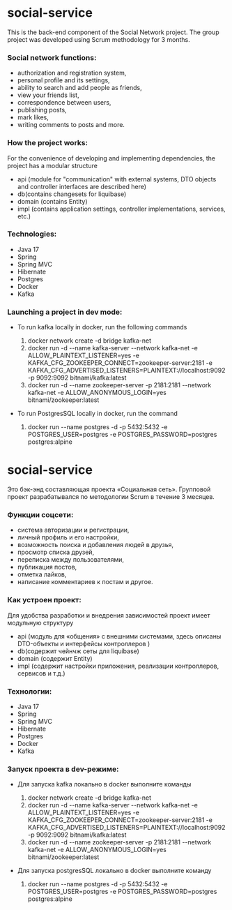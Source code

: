 # social-service

This is the back-end component of the Social Network project. The group project was developed using Scrum methodology for 3 months.
 
### Social network functions:
* authorization and registration system,
* personal profile and its settings,
* ability to search and add people as friends,
* view your friends list,
* correspondence between users,
* publishing posts,
* mark likes,
* writing comments to posts and more.

### How the project works:
For the convenience of developing and implementing dependencies, the project has a modular structure

* api (module for "communication" with external systems, DTO objects and controller interfaces are described here)
* db(contains changesets for liquibase)
* domain (contains Entity)
* impl (contains application settings, controller implementations, services, etc.)

### Technologies:
* Java 17 
* Spring 
* Spring MVC 
* Hibernate 
* Postgres 
* Docker 
* Kafka

### Launching a project in dev mode:

- To run kafka locally in docker, run the following commands
    1. docker network create -d bridge kafka-net
    2. docker run -d --name kafka-server --network kafka-net -e ALLOW_PLAINTEXT_LISTENER=yes -e KAFKA_CFG_ZOOKEEPER_CONNECT=zookeeper-server:2181 -e KAFKA_CFG_ADVERTISED_LISTENERS=PLAINTEXT://localhost:9092 -p 9092:9092 bitnami/kafka:latest
    3. docker run -d --name zookeeper-server -p 2181:2181 --network kafka-net -e ALLOW_ANONYMOUS_LOGIN=yes bitnami/zookeeper:latest

- To run PostgresSQL locally in docker, run the command
    1. docker run --name postgres -d -p 5432:5432 -e POSTGRES_USER=postgres -e POSTGRES_PASSWORD=postgres postgres:alpine
    
    
# social-service    
    
Это бэк-энд составляющая проекта «Социальная сеть». Групповой проект разрабатывался по методологии Scrum в течение 3 месяцев.
 
### Функции соцсети:
* система авторизации и регистрации,
* личный профиль и его настройки,
* возможность поиска и добавления людей в друзья,
* просмотр списка друзей,
* переписка между пользователями,
* публикация постов,
* отметка лайков,
* написание комментариев к постам и другое.

### Как устроен проект:
Для удобства разработки и внедрения зависимостей проект имеет модульную структуру

* api (модуль для «общения» с внешними системами, здесь описаны DTO-объекты и интерфейсы контроллеров )
* db(содержит чейнчж сеты для liquibase)
* domain (содержит Entity)
* impl (содержит настройки приложения, реализации контроллеров, сервисов и т.д.) 

### Технологии:
* Java 17 
* Spring 
* Spring MVC 
* Hibernate 
* Postgres 
* Docker 
* Kafka

### Запуск проекта в dev-режиме:

- Для запуска kafka локально в docker выполните команды
    1. docker network create -d bridge kafka-net
    2. docker run -d --name kafka-server --network kafka-net -e ALLOW_PLAINTEXT_LISTENER=yes -e KAFKA_CFG_ZOOKEEPER_CONNECT=zookeeper-server:2181 -e KAFKA_CFG_ADVERTISED_LISTENERS=PLAINTEXT://localhost:9092 -p 9092:9092 bitnami/kafka:latest
    3. docker run -d --name zookeeper-server -p 2181:2181 --network kafka-net -e ALLOW_ANONYMOUS_LOGIN=yes bitnami/zookeeper:latest

- Для запуска postgresSQL локально в docker выполните команду
    1. docker run --name postgres -d -p 5432:5432 -e POSTGRES_USER=postgres -e POSTGRES_PASSWORD=postgres postgres:alpine
